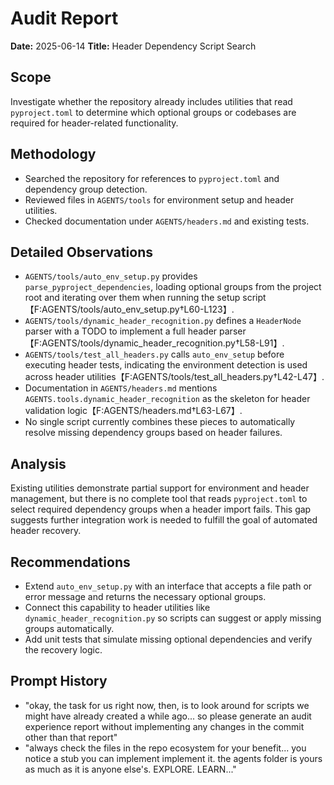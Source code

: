 # Audit Report

**Date:** 2025-06-14
**Title:** Header Dependency Script Search

## Scope
Investigate whether the repository already includes utilities that read `pyproject.toml` to determine which optional groups or codebases are required for header-related functionality.

## Methodology
- Searched the repository for references to `pyproject.toml` and dependency group detection.
- Reviewed files in `AGENTS/tools` for environment setup and header utilities.
- Checked documentation under `AGENTS/headers.md` and existing tests.

## Detailed Observations
- `AGENTS/tools/auto_env_setup.py` provides `parse_pyproject_dependencies`, loading optional groups from the project root and iterating over them when running the setup script【F:AGENTS/tools/auto_env_setup.py†L60-L123】.
- `AGENTS/tools/dynamic_header_recognition.py` defines a `HeaderNode` parser with a TODO to implement a full header parser【F:AGENTS/tools/dynamic_header_recognition.py†L58-L91】.
- `AGENTS/tools/test_all_headers.py` calls `auto_env_setup` before executing header tests, indicating the environment detection is used across header utilities【F:AGENTS/tools/test_all_headers.py†L42-L47】.
- Documentation in `AGENTS/headers.md` mentions `AGENTS.tools.dynamic_header_recognition` as the skeleton for header validation logic【F:AGENTS/headers.md†L63-L67】.
- No single script currently combines these pieces to automatically resolve missing dependency groups based on header failures.

## Analysis
Existing utilities demonstrate partial support for environment and header management, but there is no complete tool that reads `pyproject.toml` to select required dependency groups when a header import fails. This gap suggests further integration work is needed to fulfill the goal of automated header recovery.

## Recommendations
- Extend `auto_env_setup.py` with an interface that accepts a file path or error message and returns the necessary optional groups.
- Connect this capability to header utilities like `dynamic_header_recognition.py` so scripts can suggest or apply missing groups automatically.
- Add unit tests that simulate missing optional dependencies and verify the recovery logic.

## Prompt History
- "okay, the task for us right now, then, is to look around for scripts we might have already created a while ago... so please generate an audit experience report without implementing any changes in the commit other than that report"
- "always check the files in the repo ecosystem for your benefit... you notice a stub you can implement implement it. the agents folder is yours as much as it is anyone else's. EXPLORE. LEARN..."
